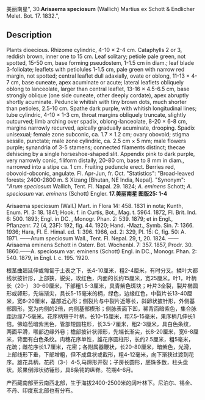 美丽南星",
30.**Arisaema speciosum** (Wallich) Martius ex Schott & Endlicher Melet. Bot. 17. 1832.",

## Description
Plants dioecious. Rhizome cylindric, 4-10 × 2-4 cm. Cataphylls 2 or 3, reddish brown, inner one to 15 cm. Leaf solitary; petiole pale green, not spotted, 15-50 cm, base forming pseudostem, 1-1.5 cm in diam.; leaf blade 3-foliolate; leaflets with petiolules 1-1.5 cm, pale green with narrow red margin, not spotted; central leaflet dull adaxially, ovate or oblong, 11-13 × 4-7 cm, base cuneate, apex acuminate or acute; lateral leaflets obliquely oblong to lanceolate, larger than central leaflet, 13-16 × 4.5-6.5 cm, base strongly oblique (one side cuneate, other deeply cordate), apex abruptly shortly acuminate. Peduncle whitish with tiny brown dots, much shorter than petioles, 2.5-10 cm. Spathe dark purple, with whitish longitudinal lines; tube cylindric, 4-10 × 1-3 cm, throat margins obliquely truncate, slightly outcurved; limb arching over spadix, oblong-lanceolate, 8-20 × 6-8 cm, margins narrowly recurved, apically gradually acuminate, drooping. Spadix unisexual; female zone subconic, ca. 1.7 × 1.2 cm; ovary obovoid; stigma sessile, punctate; male zone cylindric, ca. 2.5 cm × 5 mm; male flowers purple; synandria of 3-5 stamens; connected filaments distinct; thecae dehiscing by a single horseshoe-shaped slit. Appendix pink to dark purple, very narrowly conic, filiform distally, 20-80 cm, base to 8 mm in diam., narrowed into a stipe ca. 1 cm. Fruiting peduncle erect. Berries red, obovoid-obconic, angulate. Fl. Apr-Jun, fr. Oct.
  "Statistics": "Broad-leaved forests; 2400-2800 m. S Xizang [Bhutan, NE India, Nepal].
  "Synonym": "*Arum speciosum* Wallich, Tent. Fl. Napal. 29. 1824; *A. eminens* Schott; *A. speciosum* var. *eminens* (Schott) Engler.
**17.美丽南星 图版25: 1-4**

Arisaema speciosum (Wall.) Mart. in Flora 14: 458. 1831 in nota; Kunth, Enum. Pl. 3: 18. 1841; Hook. f. in Curtis, Bot., Mag. t. 5964. 1872, Fl. Brit. Ind. 6: 500. 1893; Engl. in DC. , Monogr. Phan. 2: 539. 1879; et in Engl., Pflanzenr. 72 (4, 23F): 192, fig. 44. 1920; Hand. -Mazt., Symb. Sin. 7: 1366. 1936; Hara, Fl. E. Himal. ed. 1: 396. 1966, ed. 2: 329, Pl. 15: C, fig. 50: A. 1971. ——Arum speciosum Wall., Tent. Fl. Nepal. 29, t, 20. 1824. ——Arisaema eminens Schott in Osterr. Bot. Wochenbl. 7: 357. 1857, Prodr. 30. 1860.——A. speciosum var. eminens (Schott) Engl. in DC., Monogr. Phan. 2: 540. 1879, in Engl. l. c. 195. 1920.

根茎曲廻延伸或匍匐于土表之下，长4-10厘米，粗2-4厘米，有时分叉。鳞叶大都线状披针形，上部狭，锐尖，玫红色，内面的长约15厘米，宽25厘米。叶1，叶柄长（20-） 30-60厘米，下部粗1.5-3厘米，具青紫色斑块；叶片3全裂，裂片椭圆形或卵形，先端渐尖，具长5-15毫米的柄，绿色，边缘红色，中裂片长13-40厘米，宽6-20厘米，基部近心形；侧裂片与中裂片近等长，斜卵状披针形，外侧基部圆形，宽为内侧的2倍，内侧基部楔形；侧脉表面下凹，稀背面暗紫色，集合脉距边缘7-5毫米。花序柄短于叶柄，长10-15厘米，粗7.5-15毫米，果序柄几伸长1倍。佛焰苞暗紫黑色，管部短圆柱形，长3.5-7厘米，粗2-3厘米，具白色条纹，两面平滑，喉部边缘外卷；檐部披针状卵形，先端长渐尖，长8-20厘米，宽6-8厘米，背面有白色条纹。肉穗花序单性，雄花序圆柱形，长约2.5厘米，粗5毫米，花疏；雌花序长1.7厘米，花密；各附属器鞭状，长20-80厘米，暗紫色，光滑，上部线形下垂，下部增粗，但不成盘状或截形，粗4-12毫米，向下渐狭过渡到花序。雄花具柄，花药（3-）4-5,马蹄形开裂；子房长圆形，胚珠多数，柱头盘状。浆果倒卵状纺锤形，具8条钝的纵脊。花期4-6月。

产西藏南部至云南西北部，生于海拔2400-2500米的阔叶林下。尼泊尔、锡金、不丹、印度东北部也有分布。
